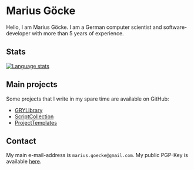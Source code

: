 # Marius Göcke

Hello, I am Marius Göcke. I am a German computer scientist and software-developer with more than 5 years of experience.

## Stats

[![Language stats](https://github-readme-stats.vercel.app/api/top-langs/?username=anionDev&exclude_repo=anionDev,anionDev.github.io,EpewReference,GRYLibraryReference,GRYVABitcoinNodeReference,GRYVAIcecastServerReference,GRYVAPaperServerReference,GRYVATorProxyReference,GRYVATorRelayReference,PietInterpreterReference,ScriptCollectionReference)](https://github.com/anuraghazra/github-readme-stats)

## Main projects

Some projects that I write in my spare time are available on GitHub:

- [GRYLibrary](https://github.com/anionDev/GRYLibrary)
- [ScriptCollection](https://github.com/anionDev/ScriptCollection)
- [ProjectTemplates](https://projects.aniondev.de/PublicProjects/Common/ProjectTemplates)

## Contact

My main e-mail-address is `marius.goecke@gmail.com`.
My public PGP-Key is available [here](https://raw.githubusercontent.com/anionDev/anionDev/main/PublicKeys/PGP-Key.txt).
